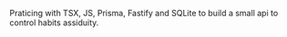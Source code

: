 Praticing with TSX, JS, Prisma, Fastify and SQLite to build a small api to control habits assiduity.